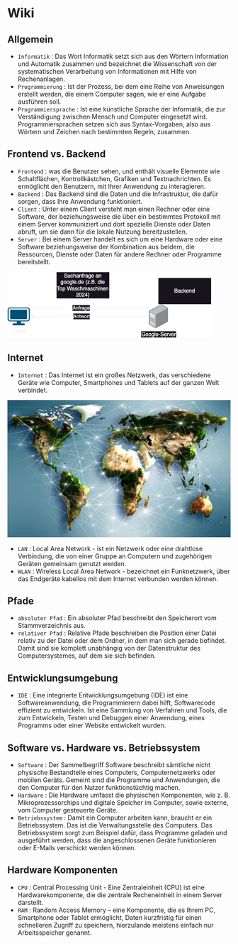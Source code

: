 # Wiki

## Allgemein
- `Informatik` : Das Wort Informatik setzt sich aus den Wörtern Information und Automatik zusammen und bezeichnet die Wissenschaft von der systematischen Verarbeitung von Informationen mit Hilfe von Rechenanlagen.
- `Programmierung` :  Ist der Prozess, bei dem eine Reihe von Anweisungen erstellt werden, die einem Computer sagen, wie er eine Aufgabe ausführen soll. 
- `Programmiersprache` :  Ist eine künstliche Sprache der Informatik, die zur Verständigung zwischen Mensch und Computer eingesetzt wird. Programmiersprachen setzen sich aus Syntax-Vorgaben, also aus Wörtern und Zeichen nach bestimmten Regeln, zusammen.

## Frontend vs. Backend
- `Frontend`    : was die Benutzer sehen, und enthält visuelle Elemente wie Schaltflächen, Kontrollkästchen, Grafiken und Textnachrichten. Es ermöglicht den Benutzern, mit Ihrer Anwendung zu interagieren.
- `Backend`     : Das Backend sind die Daten und die Infrastruktur, die dafür sorgen, dass Ihre Anwendung funktioniert.
- `Client`      : Unter einem Client versteht man einen Rechner oder eine Software, der beziehungsweise die über ein bestimmtes Protokoll mit einem Server kommuniziert und dort spezielle Dienste oder Daten abruft, um sie dann für die lokale Nutzung bereitzustellen.
- `Server`      : Bei einem Server handelt es sich um eine Hardware oder eine Software beziehungsweise der Kombination aus beidem, die Ressourcen, Dienste oder Daten für andere Rechner oder Programme bereitstellt.

![Client Server Model](./Images/client_server_model.png)

## Internet
- `Internet`    : Das Internet ist ein großes Netzwerk, das verschiedene Geräte wie Computer, Smartphones und Tablets auf der ganzen Welt verbindet.

![Internet](image.png)

- `LAN`  : Local Area Network - ist ein Netzwerk oder eine drahtlose Verbindung, die von einer Gruppe an Computern und zugehörigen Geräten gemeinsam genutzt werden.
- `WLAN` : Wireless Local Area Network - bezeichnet ein Funknetzwerk, über das Endgeräte kabellos mit dem Internet verbunden werden können.




## Pfade
- `absoluter Pfad` : Ein absoluter Pfad beschreibt den Speicherort vom Stammverzeichnis aus.
- `relativer Pfad` : Relative Pfade beschreiben die Position einer Datei relativ zu der Datei oder dem Ordner, in dem man sich gerade befindet. Damit sind sie komplett unabhängig von der Datenstruktur des Computersystemes, auf dem sie sich befinden.

## Entwicklungsumgebung
- `IDE` : Eine integrierte Entwicklungsumgebung (IDE) ist eine Softwareanwendung, die Programmierern dabei hilft, Softwarecode effizient zu entwickeln.  Ist eine Sammlung von Verfahren und Tools, die zum Entwickeln, Testen und Debuggen einer Anwendung, eines Programms oder einer Website entwickelt wurden.

## Software vs. Hardware vs. Betriebssystem
- `Software` : Der Sammelbegriff Software beschreibt sämtliche nicht physische Bestandteile eines Computers, Computernetzwerks oder mobilen Geräts. Gemeint sind die Programme und Anwendungen, die den Computer für den Nutzer funktionstüchtig machen.
- `Hardware` : Die Hardware umfasst die physischen Komponenten, wie z. B. Mikroprozessorchips und digitale Speicher im Computer, sowie externe, vom Computer gesteuerte Geräte.
- `Betriebssystem` : Damit ein Computer arbeiten kann, braucht er ein Betriebssystem. Das ist die Verwaltungsstelle des Computers. Das Betriebssystem sorgt zum Beispiel dafür, dass Programme geladen und ausgeführt werden, dass die angeschlossenen Geräte funktionieren oder E-Mails verschickt werden können.

## Hardware Komponenten
- `CPU` : Central Processing Unit - Eine Zentraleinheit (CPU) ist eine Hardwarekomponente, die die zentrale Recheneinheit in einem Server darstellt.
- `RAM` : Random Access Memory – eine Komponente, die es Ihrem PC, Smartphone oder Tablet ermöglicht, Daten kurzfristig für einen schnelleren Zugriff zu speichern, hierzulande meistens einfach nur Arbeitsspeicher genannt.




